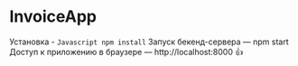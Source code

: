 # InvoiceApp

Установка - ```Javascript
npm install```
Запуск бекенд-сервера — npm start
Доступ к приложению в браузере — http://localhost:8000
:+1:
